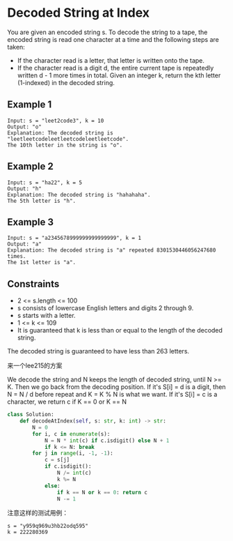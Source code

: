 # Decoded String at Index

You are given an encoded string s. To decode the string to a tape, the encoded string is read one character at a time and the following steps are taken:

- If the character read is a letter, that letter is written onto the tape.
- If the character read is a digit d, the entire current tape is repeatedly written d - 1 more times in total.
Given an integer k, return the kth letter (1-indexed) in the decoded string.

## Example 1

```text
Input: s = "leet2code3", k = 10
Output: "o"
Explanation: The decoded string is "leetleetcodeleetleetcodeleetleetcode".
The 10th letter in the string is "o".
```

## Example 2

```text
Input: s = "ha22", k = 5
Output: "h"
Explanation: The decoded string is "hahahaha".
The 5th letter is "h".
```

## Example 3

```text
Input: s = "a2345678999999999999999", k = 1
Output: "a"
Explanation: The decoded string is "a" repeated 8301530446056247680 times.
The 1st letter is "a".
```

## Constraints

- 2 <= s.length <= 100
- s consists of lowercase English letters and digits 2 through 9.
- s starts with a letter.
- 1 <= k <= 109
- It is guaranteed that k is less than or equal to the length of the decoded string.

The decoded string is guaranteed to have less than 263 letters.

来一个lee215的方案

We decode the string and N keeps the length of decoded string, until N >= K.
Then we go back from the decoding position.
If it's S[i] = d is a digit, then N = N / d before repeat and K = K % N is what we want.
If it's S[i] = c is a character, we return c if K == 0 or K == N

```python
class Solution:
    def decodeAtIndex(self, s: str, k: int) -> str:
        N = 0
        for i, c in enumerate(s):
            N = N * int(c) if c.isdigit() else N + 1
            if k <= N: break
        for j in range(i, -1, -1):
            c = s[j]
            if c.isdigit():
                N /= int(c)
                k %= N
            else:
                if k == N or k == 0: return c
                N -= 1
```

注意这样的测试用例：

```text
s = "y959q969u3hb22odq595"
k = 222280369
```
